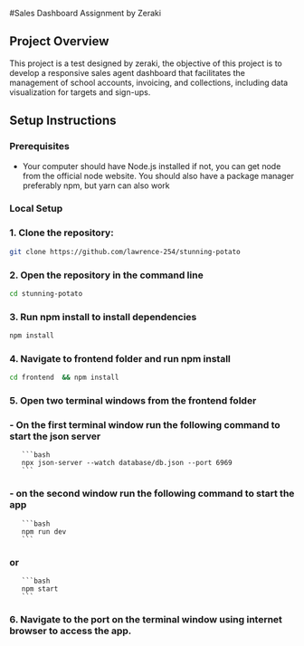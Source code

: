 #Sales Dashboard Assignment by Zeraki

## Project Overview

This project is a test designed by zeraki, the objective of this project is to
develop a responsive sales agent dashboard that facilitates the management of school accounts, invoicing, and collections, including data visualization for targets and sign-ups.

## Setup Instructions

### Prerequisites

- Your computer should have Node.js installed if not, you can get node from the official node website.
  You should also have a package manager preferably npm, but yarn can also work

### Local Setup

### 1. Clone the repository:

```bash
git clone https://github.com/lawrence-254/stunning-potato
```

### 2. Open the repository in the command line

```bash
cd stunning-potato
```

### 3. Run npm install to install dependencies

```bash
npm install
```

### 4. Navigate to frontend folder and run npm install

```bash
cd frontend  && npm install
```

### 5. Open two terminal windows from the frontend folder

### - On the first terminal window run the following command to start the json server

       ```bash
       npx json-server --watch database/db.json --port 6969
       ```

### - on the second window run the following command to start the app

       ```bash
       npm run dev
       ```

### or

       ```bash
       npm start
       ```

### 6. Navigate to the port on the terminal window using internet browser to access the app.

